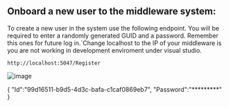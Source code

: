 ## Onboard a new user to the middleware system:

To create a new user in the system use the following endpoint. You will be required to enter a randomly generated GUID and a password. Remember this ones for future log in.`Change localhost to the IP of your middleware is you are not working in development enviroment under visual studio.

```
http://localhost:5047/Register
```

![image](https://user-images.githubusercontent.com/26432703/198844646-fcd1a5a0-172a-46d9-be30-a9795a7df35a.png)

{
    "Id":"99d16511-b9d5-4d3c-bafa-c1caf0869eb7",
    "Password":"*********"
}
